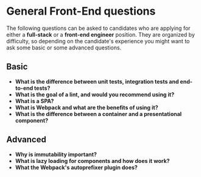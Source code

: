 # General Front-End questions

The following questions can be asked to candidates who are applying for either a **full-stack** or a **front-end engineer** position. They are organized by difficulty, so depending on the candidate's experience you might want to ask some basic or some advanced questions.

## Basic

- **What is the difference between unit tests, integration tests and end-to-end tests?**
- **What is the goal of a lint, and would you recommend using it?**
- **What is a SPA?**
- **What is Webpack and what are the benefits of using it?**
- **What is the difference between a container and a presentational component?**

## Advanced

- **Why is immutability important?**
- **What is lazy loading for components and how does it work?**
- **What the Webpack's autoprefixer plugin does?**
